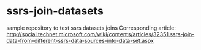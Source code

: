 # ssrs-join-datasets
sample repository to test ssrs datasets joins
Corresponding article:
http://social.technet.microsoft.com/wiki/contents/articles/32351.ssrs-join-data-from-different-ssrs-data-sources-into-data-set.aspx
